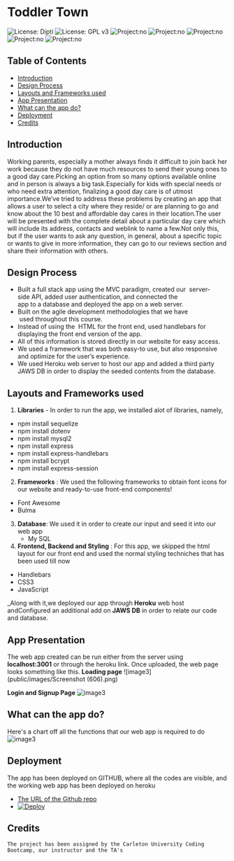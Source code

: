 # Toddler Town 
![License: Dipti](https://img.shields.io/badge/Coder-Dipti'sCode-yellow.svg)
![License: GPL v3](https://img.shields.io/badge/License-MIT-pink.svg)
![Project:no](https://img.shields.io/badge/db-Sequelize-red.svg)
![Project:no](https://img.shields.io/badge/app-FullStack-green.svg)
![Project:no](https://img.shields.io/badge/Frontend-HandleBars-blue.svg)
![Project:no](https://img.shields.io/badge/Styling-Bulma-purple.svg)
![Project:no](https://img.shields.io/badge/Backend-JavaScript-orange.svg)

## Table of Contents
* [Introduction](#introduction)
* [Design Process](#design)
* [Layouts and Frameworks used](#api)
* [App Presentation](#details)
* [What can the app do?](#details)
* [Deployment](#installations)
* [Credits](#credits)
 
 ## Introduction 
Working parents, especially a mother always finds it difficult to join back her work because they do not have much resources to send their young ones to a good day care.Picking an option from so many options available online and in person is always a big task.Especially for kids with special needs or who need extra attention, finalizing a good day care is of utmost importance.We’ve tried to address these problems by creating an app that allows a user to select a city where they reside/ or are planning to go and know about the 10 best and affordable day cares in their location.The user will be presented with the complete detail about a particular day care which will include its address, contacts and weblink to name a few.Not only this, but if the user wants to ask any question, in general, about a specific topic or wants to give in more information, they can go to our reviews section and share their information with others. 
## Design Process
   * Built a full stack app using the MVC paradigm, created our  server-side API, added user authentication, and connected the app to a database and deployed the app on a web  server.
   * Built on the agile development methodologies that we have  used throughout this course.
   * Instead of using the  HTML for the front end, used handlebars for displaying the front end version of the app.
   * All of this information is stored directly in our website for easy access.
   * We used a framework that was both easy-to use, but also responsive and optimize for the user’s experience.
   * We used Heroku web server to host our app and added a third party JAWS DB in order to display the seeded contents from the database.


 ## Layouts and Frameworks used
 1. __Libraries__ - In order to run the app, we installed alot of libraries, namely,
   * npm install sequelize
   * npm install dotenv
   * npm install mysql2
   * npm install express
   * npm install express-handlebars
   * npm install bcrypt
   * npm install express-session
 2. __Frameworks__ : We used the following frameworks to obtain font icons for our website and ready-to-use front-end components!
   * Font Awesome
   * Bulma
 3. __Database__: We used it in order to create our input and seed it into our web app
    * My SQL
 4. __Frontend, Backend and Styling__ : For this app, we skipped the html layout for our front end and used the normal styling techniches that has been used till now
   * Handlebars
   * CSS3
   * JavaScript

_Along with it,we deployed our app through __Heroku__ web host andConfigured an additional add on __JAWS DB__ in order to relate our code and database.

 
 ## App Presentation
 The web app created can be run either from the server using __localhost:3001__ or through the heroku link. Once uploaded, the web page looks something like this.
  __Loading page__
   ![image3](public/images/Screenshot (606).png)
   
   __Login and Signup Page__
    ![image3](public/images/Screenshot(604).png)
  
 


  ## What can the app do?
 Here's a chart off all the functions that our web app is required to do
 ![image3](assets/images/chart.jpg)

 
 ## Deployment
  The app has been deployed on GITHUB, where all the codes are visible, and the working web app has been deployed on heroku
   * [The URL of the Github repo](https://github.com/Dipti2021/Toddler-Town)
   *  [![Deploy](https://www.herokucdn.com/deploy/button.svg)](https://notetakerdr.herokuapp.com/)


    
   
   ## Credits
    The project has been assigned by the Carleton University Coding Bootcamp, our instructor and the TA's
   
     
 
 
 




